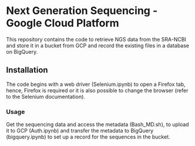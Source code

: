 # Next Generation Sequencing - Google Cloud Platform

This repository contains the code to retrieve NGS data from the SRA-NCBI and store it in a bucket from GCP and record the existing files in a database on BigQuery.

## Installation
The code begins with a web driver (Selenium.ipynb) to open a Firefox tab, hence, Firefox is required or it is also possible to change the browser (refer to the Selenium documentation).

### Usage
Get the sequencing data and access the metadata (Bash_MD.sh), to upload it to GCP (Auth.ipynb) and transfer the metadata to BigQuery (bigquery.ipynb) to set up a record for the sequences in the bucket.

